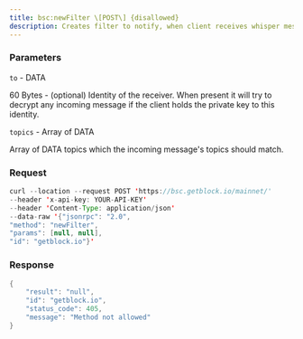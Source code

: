 ```yaml
---
title: bsc:newFilter \[POST\] {disallowed}
description: Creates filter to notify, when client receives whisper message matchingthe filter options.
---
```


### Parameters


`to` - DATA

60 Bytes - (optional) Identity of the receiver. When present it will try
to decrypt any incoming message if the client holds the private key to
this identity.

`topics` - Array of DATA

Array of DATA topics which the incoming message's topics should match.

### Request

``` java
curl --location --request POST 'https://bsc.getblock.io/mainnet/' 
--header 'x-api-key: YOUR-API-KEY' 
--header 'Content-Type: application/json' 
--data-raw '{"jsonrpc": "2.0",
"method": "newFilter",
"params": [null, null],
"id": "getblock.io"}'
```

###  Response

``` java
{
    "result": "null",
    "id": "getblock.io",
    "status_code": 405,
    "message": "Method not allowed"
}
```

